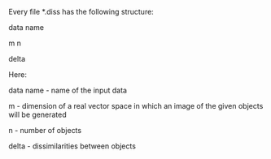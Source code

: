 Every file *.diss has the following structure:

  data name

  m n

  delta

Here:

  data name - name of the input data

  m - dimension of a real vector space in which an image of the given objects will be generated

  n - number of objects

  delta - dissimilarities between objects
